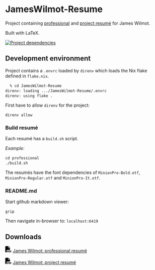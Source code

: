 # JamesWilmot-Resume

Project containing
[professional](https://github.com/JamesWilmot/JamesWilmot-Resume/raw/master/professional/James%20Wilmot%20Resume.pdf) and 
[project resumé](https://github.com/JamesWilmot/JamesWilmot-Resume/raw/master/project-resume/James%20Wilmot%20Project%20Resume.pdf) for James Wilmot.

Built with LaTeX.

[![Project dependencies](https://skillicons.dev/icons?i=latex)](https://skillicons.dev)

## Development environment

Project contains a ```.envrc``` loaded by ```direnv``` which loads the Nix flake defined in ```flake.nix```.

```
  % cd JamesWilmot-Resume
direnv: loading .../JamesWilmot-Resume/.envrc
direnv: using flake .
```

First have to allow ```direnv``` for the project:
```
direnv allow
```

### Build resumé

Each resumé has a  ```build.sh``` script.

*Example:*
```
cd professional
./build.sh
```

The resumés have the font dependencies of ```MinionPro-Bold.otf```, ```MinionPro-Regular.otf``` and ```MinionPro-It.otf```.


### README.md

Start github markdown viewer:
```
grip
```

Then navigate in-browser to: ```localhost:6419```

## Downloads

<img src=".assets/pdf.svg" height="20px"></img>
[James Wilmot: professional resumé](https://github.com/JamesWilmot/JamesWilmot-Resume/raw/master/professional/James%20Wilmot%20Resume.pdf)

<img src=".assets/pdf.svg" height="20px"></img>
[James Wilmot: project resumé](https://github.com/JamesWilmot/JamesWilmot-Resume/raw/master/project-resume/James%20Wilmot%20Resume.pdf)
